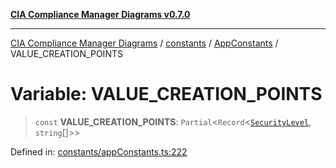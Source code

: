 [**CIA Compliance Manager Diagrams v0.7.0**](../../../../README.md)

***

[CIA Compliance Manager Diagrams](../../../../modules.md) / [constants](../../../README.md) / [AppConstants](../README.md) / VALUE\_CREATION\_POINTS

# Variable: VALUE\_CREATION\_POINTS

> `const` **VALUE\_CREATION\_POINTS**: `Partial`\<`Record`\<[`SecurityLevel`](../../../../types/cia/type-aliases/SecurityLevel.md), `string`[]\>\>

Defined in: [constants/appConstants.ts:222](https://github.com/Hack23/cia-compliance-manager/blob/5a46a25cd2e09ba091444827f045b3618a447654/src/constants/appConstants.ts#L222)
